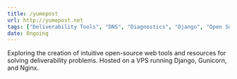 ```yaml
---
title: /yumepost
url: http://yumepost.net
tags: ["Deliverability Tools", "DNS", "Diagnostics", "Django", "Open Source", "Gunicorn", "Nginx", "Dig", "PostgreSQL"]
date: Ongoing
---
```


Exploring the creation of intuitive open-source web tools and resources for solving deliverability problems. Hosted on a VPS running Django, Gunicorn, and Nginx.
